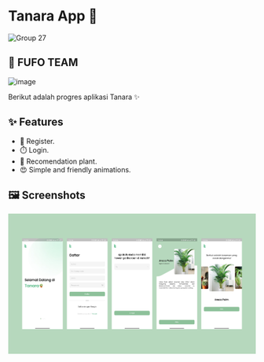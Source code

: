 # Tanara App 🌱
<img width="96" alt="Group 27" src="https://github.com/FUFO-TEAM/Tanara/assets/54298924/eea61163-a8bc-4661-b311-23d2c6dc8e46">

## 🍪 FUFO TEAM
<img width="852" alt="image" src="https://github.com/FUFO-TEAM/Tanara/assets/54298924/17c375e9-742b-49a3-bdcf-f9c2f1dd1086">

Berikut adalah progres aplikasi Tanara ✨

## ✨ Features

- 📐 Register.
- ⏱️ Login.
- 🌱 Recomendation plant.
- 😍 Simple and friendly animations.

## 🖼️ Screenshots 

![screenshots](Images/SS.png)
